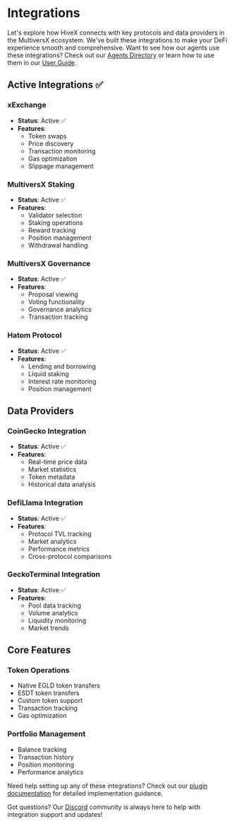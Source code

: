 # Integrations

Let's explore how HiveX connects with key protocols and data providers in the MultiversX ecosystem. We've built these integrations to make your DeFi experience smooth and comprehensive. Want to see how our agents use these integrations? Check out our [Agents Directory](./agents.md) or learn how to use them in our [User Guide](./user-guide.md).

## Active Integrations ✅

### xExchange
- **Status**: Active ✅
- **Features**:
  - Token swaps
  - Price discovery
  - Transaction monitoring
  - Gas optimization
  - Slippage management

### MultiversX Staking
- **Status**: Active ✅
- **Features**:
  - Validator selection
  - Staking operations
  - Reward tracking
  - Position management
  - Withdrawal handling

### MultiversX Governance
- **Status**: Active ✅
- **Features**:
  - Proposal viewing
  - Voting functionality
  - Governance analytics
  - Transaction tracking

### Hatom Protocol
- **Status**: Active ✅
- **Features**:
  - Lending and borrowing
  - Liquid staking
  - Interest rate monitoring
  - Position management

## Data Providers

### CoinGecko Integration
- **Status**: Active ✅
- **Features**:
  - Real-time price data
  - Market statistics
  - Token metadata
  - Historical data analysis

### DefiLlama Integration
- **Status**: Active ✅
- **Features**:
  - Protocol TVL tracking
  - Market analytics
  - Performance metrics
  - Cross-protocol comparisons

### GeckoTerminal Integration
- **Status**: Active ✅
- **Features**:
  - Pool data tracking
  - Volume analytics
  - Liquidity monitoring
  - Market trends

## Core Features

### Token Operations
- Native EGLD token transfers
- ESDT token transfers
- Custom token support
- Transaction tracking
- Gas optimization

### Portfolio Management
- Balance tracking
- Transaction history
- Position monitoring
- Performance analytics

Need help setting up any of these integrations? Check out our [plugin documentation](plugin-hivex.md) for detailed implementation guidance.

Got questions? Our [Discord](https://discord.gg/PLACEHOLDER) community is always here to help with integration support and updates!
